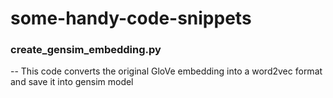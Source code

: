 # some-handy-code-snippets

### create_gensim_embedding.py
 -- This code converts the original GloVe embedding into a word2vec format and save it into gensim model
